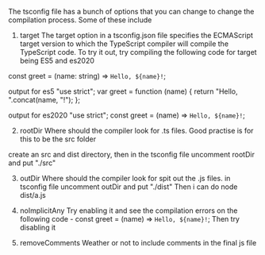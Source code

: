 The tsconfig file has a bunch of options that you can change to change the compilation process.
Some of these include
 
1. target
The target option in a tsconfig.json file specifies the ECMAScript target version to which the TypeScript compiler will compile the TypeScript code.
To try it out, try compiling the following code for target being ES5 and es2020

const greet = (name: string) => `Hello, ${name}!`;

output for es5 
"use strict";
var greet = function (name) { return "Hello, ".concat(name, "!"); };

output for es2020
"use strict";
const greet = (name) => `Hello, ${name}!`;

2. rootDir
Where should the compiler look for .ts files. Good practise is for this to be the src folder

create an src and dist directory, then in the tsconfig file uncomment rootDir and put "./src"

3. outDir
Where should the compiler look for spit out the .js files.
in tsconfig file uncomment outDir and put "./dist"
Then i can do node  dist/a.js

4. noImplicitAny
Try enabling it and see the compilation errors on the following code - 
const greet = (name) => `Hello, ${name}!`;
Then try disabling it
5. removeComments
Weather or not to include comments in the final js file
 